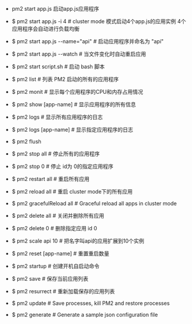 * pm2 start app.js  启动app.js应用程序

* $ pm2 start app.js -i 4 # cluster mode 模式启动4个app.js的应用实例 4个应用程序会自动进行负载均衡

* $ pm2 start app.js --name="api" # 启动应用程序并命名为 "api"

* $ pm2 start app.js --watch # 当文件变化时自动重启应用

* $ pm2 start script.sh # 启动 bash 脚本

* $ pm2 list # 列表 PM2 启动的所有的应用程序

* $ pm2 monit # 显示每个应用程序的CPU和内存占用情况
 
* $ pm2 show [app-name] # 显示应用程序的所有信息

* $ pm2 logs # 显示所有应用程序的日志
 
* $ pm2 logs [app-name] # 显示指定应用程序的日志
 
* $ pm2 flush

* $ pm2 stop all # 停止所有的应用程序
 
* $ pm2 stop 0 # 停止 id为 0的指定应用程序

* $ pm2 restart all # 重启所有应用

* $ pm2 reload all # 重启 cluster mode下的所有应用

* $ pm2 gracefulReload all # Graceful reload all apps in cluster mode

* $ pm2 delete all # 关闭并删除所有应用

* $ pm2 delete 0 # 删除指定应用 id 0

* $ pm2 scale api 10 # 把名字叫api的应用扩展到10个实例

* $ pm2 reset [app-name] # 重置重启数量

* $ pm2 startup # 创建开机自启动命令

* $ pm2 save # 保存当前应用列表

* $ pm2 resurrect # 重新加载保存的应用列表

* $ pm2 update # Save processes, kill PM2 and restore processes

* $ pm2 generate # Generate a sample json configuration file

